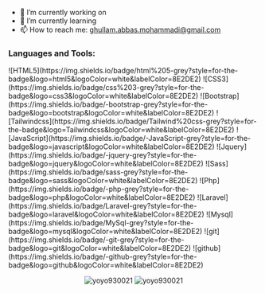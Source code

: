
- 🔭 I’m currently working on 
- 🌱 I’m currently learning 
- 📫 How to reach me: ghullam.abbas.mohammadi@gmail.com


<h3 align="left">Languages and Tools:</h3>
![HTML5](https://img.shields.io/badge/html%205-grey?style=for-the-badge&logo=html5&logoColor=white&labelColor=8E2DE2)
![CSS3](https://img.shields.io/badge/css%203-grey?style=for-the-badge&logo=css3&logoColor=white&labelColor=8E2DE2)
![Bootstrap](https://img.shields.io/badge/-bootstrap-grey?style=for-the-badge&logo=bootstrap&logoColor=white&labelColor=8E2DE2)
![Tailwindcss](https://img.shields.io/badge/Tailwind%20css-grey?style=for-the-badge&logo=Tailwindcss&logoColor=white&labelColor=8E2DE2)
![JavaScript](https://img.shields.io/badge/-JavaScript-grey?style=for-the-badge&logo=javascript&logoColor=white&labelColor=8E2DE2)
![Jquery](https://img.shields.io/badge/-jquery-grey?style=for-the-badge&logo=jquery&logoColor=white&labelColor=8E2DE2)
![Sass](https://img.shields.io/badge/sass-grey?style=for-the-badge&logo=sass&logoColor=white&labelColor=8E2DE2)
![Php](https://img.shields.io/badge/-php-grey?style=for-the-badge&logo=php&logoColor=white&labelColor=8E2DE2)
![Laravel](https://img.shields.io/badge/Laravel-grey?style=for-the-badge&logo=laravel&logoColor=white&labelColor=8E2DE2)
![Mysql](https://img.shields.io/badge/MySql-grey?style=for-the-badge&logo=mysql&logoColor=white&labelColor=8E2DE2)
![git](https://img.shields.io/badge/-git-grey?style=for-the-badge&logo=git&logoColor=white&labelColor=8E2DE2)
![github](https://img.shields.io/badge/-github-grey?style=for-the-badge&logo=github&logoColor=white&labelColor=8E2DE2)




<p align="center">
<img src="https://github-readme-stats.vercel.app/api?username=abbas-roholamin&show_icons=true&locale=en&theme=dark" alt="yoyo930021" />
<img src="https://github-readme-streak-stats.herokuapp.com/?user=abbas-roholamin&theme=dark" alt="yoyo930021" />
</p>


